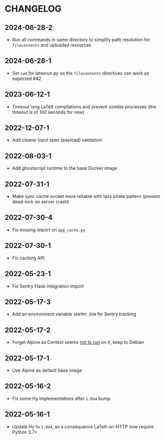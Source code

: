 # CHANGELOG

## 2024-06-28-2

* Run all commands in same directory to simplify path resolution for `filecontents` and uploaded resources

## 2024-06-28-1

* Set `cwd` for latexrun.py so the `filecontents` directives can work as expected #42

## 2023-06-12-1

* Timeout long LaTeX compilations and prevent zombie processes (the timeout is of 100 seconds for now)

## 2022-12-07-1

* Add clearer input spec (payload) validation

## 2022-08-03-1

* Add ghostscript runtime to the base Docker image

## 2022-07-31-1

* Make sync cache socket more reliable with lazy pirate pattern (prevent dead-lock on server crash)

## 2022-07-30-4

* Fix missing import on `app_cache.py`

## 2022-07-30-1

* Fix caching API

## 2022-05-23-1

* Fix Sentry Flask integration import

## 2022-05-17-3

* Add an environment variable `SENTRY_DSN` for Sentry tracking

## 2022-05-17-2

* Forget Alpine as Context seems [not to run](https://mailman.ntg.nl/pipermail/ntg-context/2021/101979.html) on it, keep to Debian

## 2022-05-17-1

* Use Alpine as default base image

## 2022-05-16-2

* Fix some Hy implementations after `1.0a4` bump 

## 2022-05-16-1

* Update Hy to `1.0a4`, as a consequence LaTeX-on-HTTP now require Python 3.7+
